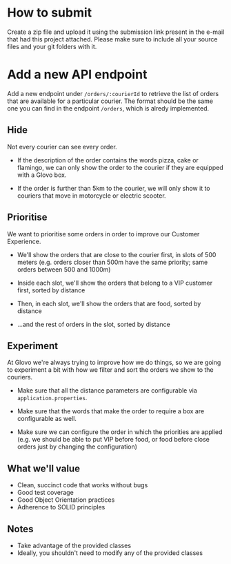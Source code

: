 # How to submit

Create a zip file and upload it using the submission link present in the e-mail
that had this project attached. Please make sure to include all your source
files and your git folders with it.

# Add a new API endpoint

Add a new endpoint under `/orders/:courierId` to retrieve the list of orders
that are available for a particular courier. The format should be the same
one you can find in the endpoint `/orders`, which is alredy implemented.

## Hide

Not every courier can see every order.

- If the description of the order contains the words pizza, cake or flamingo,
we can only show the order to the courier if they are equipped with a Glovo box.

- If the order is further than 5km to the courier, we will only show it to
couriers that move in motorcycle or electric scooter.

## Prioritise

We want to prioritise some orders in order to improve our Customer Experience.

- We'll show the orders that are close to the courier first, in slots of 500
meters (e.g. orders closer than 500m have the same priority; same orders
between 500 and 1000m)

- Inside each slot, we'll show the orders that belong to a VIP customer first, sorted by distance

- Then, in each slot, we'll show the orders that are food, sorted by distance

- ...and the rest of orders in the slot, sorted by distance

## Experiment

At Glovo we're always trying to improve how we do things, so we are going
to experiment a bit with how we filter and sort the orders we show to the
couriers.

- Make sure that all the distance parameters are configurable via
`application.properties`.

- Make sure that the words that make the order to require a box are
configurable as well.

- Make sure we can configure the order in which the priorities are applied
(e.g. we should be able to put VIP before food, or food before close orders
just by changing the configuration)

## What we'll value

- Clean, succinct code that works without bugs
- Good test coverage
- Good Object Orientation practices
- Adherence to SOLID principles

## Notes

- Take advantage of the provided classes
- Ideally, you shouldn't need to modify any of the provided classes

